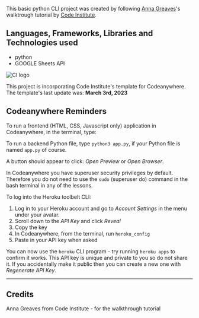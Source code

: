 
This basic python CLI project was created by following [Anna Greaves](https://www.linkedin.com/in/anna-greaves/?originalSubdomain=nl)'s walktrough tutorial by [Code Institute](www.codeinstitute.net).

## Languages, Frameworks, Libraries and Technologies used

* python
* GOOGLE Sheets API


![CI logo](https://codeinstitute.s3.amazonaws.com/fullstack/ci_logo_small.png)


This project is incorporating Code Institute's template for Codeanywhere. 
The template's last update was: **March 3rd, 2023**

## Codeanywhere Reminders

To run a frontend (HTML, CSS, Javascript only) application in Codeanywhere, in the terminal, type:

To run a backend Python file, type `python3 app.py`, if your Python file is named `app.py` of course.

A button should appear to click: _Open Preview_ or _Open Browser_.

In Codeanywhere you have superuser security privileges by default. Therefore you do not need to use the `sudo` (superuser do) command in the bash terminal in any of the lessons.

To log into the Heroku toolbelt CLI:

1. Log in to your Heroku account and go to _Account Settings_ in the menu under your avatar.
2. Scroll down to the _API Key_ and click _Reveal_
3. Copy the key
4. In Codeanywhere, from the terminal, run `heroku_config`
5. Paste in your API key when asked

You can now use the `heroku` CLI program - try running `heroku apps` to confirm it works. This API key is unique and private to you so do not share it. If you accidentally make it public then you can create a new one with _Regenerate API Key_.

---


## Credits 

Anna Greaves from Code Institute - for the walkthrough tutorial

